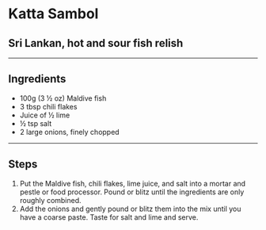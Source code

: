 # Katta Sambol

## Sri Lankan, hot and sour fish relish

---

## Ingredients

* 100g (3 ½ oz) Maldive fish
* 3 tbsp chili flakes
* Juice of ½ lime
* ½ tsp salt
* 2 large onions, finely chopped

---

## Steps

1.  Put the Maldive fish, chili flakes, lime juice, and salt into a mortar and pestle or food processor. Pound or blitz until the ingredients are only roughly combined.
2.  Add the onions and gently pound or blitz them into the mix until you have a coarse paste. Taste for salt and lime and serve.
